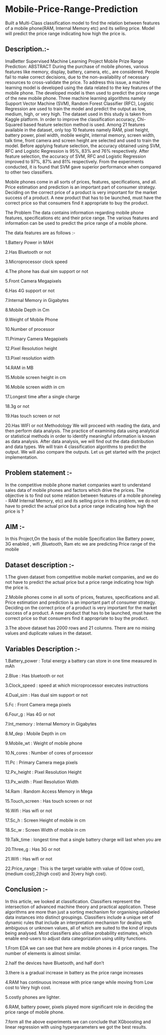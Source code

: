 # Mobile-Price-Range-Prediction

Built a Multi-Class classification model to find the relation between features of a mobile phone(RAM, Internal Memory etc) and its selling price. Model will predict the price range indicating how high the price is.

## Description.:-
lmaBetter Supervised Machine Learning Project Mobile Prize Range Prediction: ABSTRACT During the purchase of mobile phones, various features like memory, display, battery, camera, etc., are considered. People fail to make correct decisions, due to the non-availability of necessary resources to cross-validate the price. To address this issue, a machine learning model is developed using the data related to the key features of the mobile phone. The developed model is then used to predict the price range of the new mobile phone. Three machine learning algorithms namely Support Vector Machine (SVM), Random Forest Classifier (RFC), Logistic Regression are used to train the model and predict the output as low, medium, high, or very high. The dataset used in this study is taken from Kaggle platform. In order to improve the classification accuracy, Chi-Squared based feature selection method is used. Among 21 features available in the dataset, only top 10 features namely RAM, pixel height, battery power, pixel width, mobile weight, internal memory, screen width, talk time, front camera and screen height are selected and used to train the model. Before applying feature selection, the accuracy obtained using SVM, RFC and Logistic Regression is 95%, 83% and 76% respectively. After feature selection, the accuracy of SVM, RFC and Logistic Regression improved to 97%, 87% and 81% respectively. From the experiments conducted, it is found that SVM gave superior performance when compared to other two classifiers.

Mobile phones come in all sorts of prices, features, specifications, and all. Price estimation and prediction is an important part of consumer strategy. Deciding on the correct price of a product is very important for the market success of a product. A new product that has to be launched, must have the correct price so that consumers find it appropriate to buy the product.

The Problem The data contains information regarding mobile phone features, specifications etc and their price range. The various features and information can be used to predict the price range of a mobile phone.

The data features are as follows :-

1.Battery Power in MAH

2.Has Bluetooth or not

3.Microprocessor clock speed

4.The phone has dual sim support or not

5.Front Camera Megapixels

6.Has 4G support or not

7.Internal Memory in Gigabytes

8.Mobile Depth in Cm

9.Weight of Mobile Phone

10.Number of processor

11.Primary Camera Megapixels

12.Pixel Resolution height

13.Pixel resolution width

14.RAM in MB

15.Mobile screen height in cm

16.Mobile screen width in cm

17.Longest time after a single charge

18.3g or not

19.Has touch screen or not

20.Has WIFI or not Methodology We will proceed with reading the data, and then perform data analysis. The practice of examining data using analytical or statistical methods in order to identify meaningful information is known as data analysis. After data analysis, we will find out the data distribution and data types. We will train 4 classification algorithms to predict the output. We will also compare the outputs. Let us get started with the project implementation.

## Problem statement :-
In the competitive mobile phone market companies want to understand sales data of mobile phones and factors which drive the prices. The objective is to find out some relation between features of a mobile phoneleg - RAM Internal Memory, etc) and its selling price in this problem, we do not have to predict the actual price but a price range indicating how high the price is ?

## AIM :-
In this Project,On the basis of the mobile Specification like Battery power, 3G enabled , wifi ,Bluetooth, Ram etc we are predicting Price range of the mobile

## Dataset description :-
1.The given dataset from competitive mobile market companies, and we do not have to predict the actual price but a price range indicating how high the price is.

2.Mobile phones come in all sorts of prices, features, specifications and all. Price estimation and prediction is an important part of consumer strategy. Deciding on the correct price of a product is very important for the market success of a product. A new product that has to be launched, must have the correct price so that consumers find it appropriate to buy the product.

3.The above dataset has 2000 rows and 21 columns. There are no mising values and duplicate values in the dataset.

## Variables Description :-
1.Battery_power : Total energy a battery can store in one time measured in mAh

2.Blue : Has bluetooth or not

3.Clock_speed : speed at which microprocessor executes instructions

4.Dual_sim : Has dual sim support or not

5.Fc : Front Camera mega pixels

6.Four_g : Has 4G or not

7.Int_memory : Internal Memory in Gigabytes

8.M_dep : Mobile Depth in cm

9.Mobile_wt : Weight of mobile phone

10.N_cores : Number of cores of processor

11.Pc : Primary Camera mega pixels

12.Px_height : Pixel Resolution Height

13.Px_width : Pixel Resolution Width

14.Ram : Random Access Memory in Mega

15.Touch_screen : Has touch screen or not

16.Wifi : Has wifi or not

17.Sc_h : Screen Height of mobile in cm

18.Sc_w : Screen Width of mobile in cm

19.Talk_time : longest time that a single battery charge will last when you are

20.Three_g : Has 3G or not

21.Wifi : Has wifi or not

22.Price_range : This is the target variable with value of 0(low cost), (medium cost),2(high cost) and 3(very high cost).

## Conclusion :-
In this article, we looked at classification. Classifiers represent the intersection of advanced machine theory and practical application. These algorithms are more than just a sorting mechanism for organising unlabeled data instances into distinct groupings. Classifiers include a unique set of dynamic rules that include an interpretation mechanism for dealing with ambiguous or unknown values, all of which are suited to the kind of inputs being analysed. Most classifiers also utilise probability estimates, which enable end-users to adjust data categorization using utility functions.

1.From EDA we can see that here are mobile phones in 4 price ranges. The number of elements is almost similar.

2.half the devices have Bluetooth, and half don’t

3.there is a gradual increase in battery as the price range increases

4.RAM has continuous increase with price range while moving from Low cost to Very high cost.

5.costly phones are lighter.

6.RAM, battery power, pixels played more significant role in deciding the price range of mobile phone.

7.form all the above experiments we can conclude that XGboosting and linear regression with using hyperparameters we got the best results.
